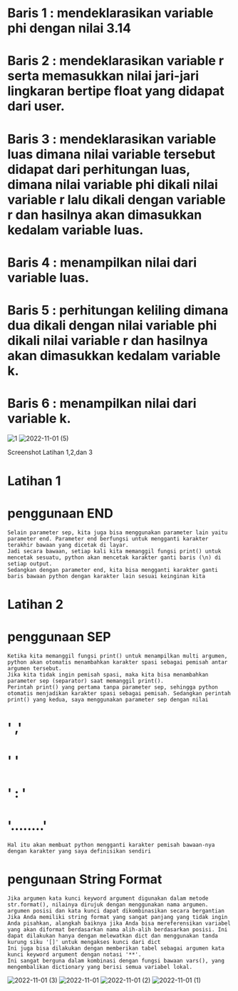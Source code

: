 # Baris 1 : mendeklarasikan variable phi dengan nilai 3.14
# Baris 2 : mendeklarasikan variable r serta memasukkan nilai jari-jari lingkaran bertipe float yang didapat dari user.
# Baris 3 : mendeklarasikan variable luas dimana nilai variable tersebut didapat dari perhitungan luas, dimana nilai variable phi dikali nilai variable r lalu dikali dengan variable r dan hasilnya akan dimasukkan kedalam variable luas.
# Baris 4 : menampilkan nilai dari variable luas.
# Baris 5 : perhitungan keliling dimana dua dikali dengan nilai variable phi dikali nilai variable r dan hasilnya akan dimasukkan kedalam variable k.
# Baris 6 : menampilkan nilai dari variable k.



![1](https://user-images.githubusercontent.com/117182720/199247391-e67cbea9-4479-4927-a239-123bbaa82156.png)
![2022-11-01 (5)](https://user-images.githubusercontent.com/117182720/199248022-1c982761-9f6d-4a79-b4d9-2a5877dae0e0.png)

Screenshot Latihan 1,2,dan 3
# Latihan 1
#     penggunaan END
    Selain parameter sep, kita juga bisa menggunakan parameter lain yaitu parameter end. Parameter end berfungsi untuk mengganti karakter terakhir bawaan yang dicetak di layar.
    Jadi secara bawaan, setiap kali kita memanggil fungsi print() untuk mencetak sesuatu, python akan mencetak karakter ganti baris (\n) di setiap output.
    Sedangkan dengan parameter end, kita bisa mengganti karakter ganti baris bawaan python dengan karakter lain sesuai keinginan kita

# Latihan 2
#     penggunaan SEP 
    Ketika kita memanggil fungsi print() untuk menampilkan multi argumen, python akan otomatis menambahkan karakter spasi sebagai pemisah antar argumen tersebut.
    Jika kita tidak ingin pemisah spasi, maka kita bisa menambahkan parameter sep (separator) saat memanggil print().
    Perintah print() yang pertama tanpa parameter sep, sehingga python otomatis menjadikan karakter spasi sebagai pemisah. Sedangkan perintah print() yang kedua, saya menggunakan parameter sep dengan nilai
# ' ,'
# ' ' 
# ' : '
# '........' 
    Hal itu akan membuat python mengganti karakter pemisah bawaan-nya dengan karakter yang saya definisikan sendiri
#   pengunaan String Format
    Jika argumen kata kunci keyword argument digunakan dalam metode str.format(), nilainya dirujuk dengan menggunakan nama argumen.
    argumen posisi dan kata kunci dapat dikombinasikan secara bergantian
    Jika Anda memiliki string format yang sangat panjang yang tidak ingin Anda pisahkan, alangkah baiknya jika Anda bisa mereferensikan variabel yang akan diformat berdasarkan nama alih-alih berdasarkan posisi. Ini dapat dilakukan hanya dengan melewatkan dict dan menggunakan tanda kurung siku '[]' untuk mengakses kunci dari dict
    Ini juga bisa dilakukan dengan memberikan tabel sebagai argumen kata kunci keyword argument dengan notasi '**'.
    Ini sangat berguna dalam kombinasi dengan fungsi bawaan vars(), yang mengembalikan dictionary yang berisi semua variabel lokal.
![2022-11-01 (3)](https://user-images.githubusercontent.com/117182720/199248261-b4a8a90a-830b-4f0d-b18c-f74ba672c9cb.png)
![2022-11-01](https://user-images.githubusercontent.com/117182720/199248761-4f3b905e-97c8-47ae-ba5d-32ce1b5e94b7.png)
![2022-11-01 (2)](https://user-images.githubusercontent.com/117182720/199249299-e9d408e7-45a1-4e80-934b-653101a3f35c.png)
![2022-11-01 (1)](https://user-images.githubusercontent.com/117182720/199249329-c632770d-6811-472e-818e-516b4bdf2b92.png)


